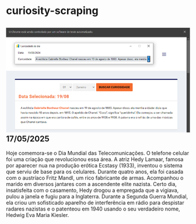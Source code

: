 # curiosity-scraping
![Budget](./execucao.png)
17/05/2025
-
Hoje comemora-se o Dia Mundial das Telecomunicações. O telefone celular foi uma criação que revolucionou essa área. A atriz Hedy Lamaar, famosa por aparecer nua na produção erótica Ecstasy (1933), inventou o sistema que serviu de base para os celulares. Durante quatro anos, ela foi casada com o austríaco Fritz Mandl, um rico fabricante de armas. Acompanhou o marido em diversos jantares com a ascendente elite nazista. Certo dia, insatisfeita com o casamento, Hedy drogou a empregada que a vigiava, pulou a janela e fugiu para a Inglaterra. Durante a Segunda Guerra Mundial, ela criou um sofisticado aparelho de interferência em rádio para despistar radares nazistas e o patenteou em 1940 usando o seu verdadeiro nome, Hedwig Eva Maria Kiesler.
